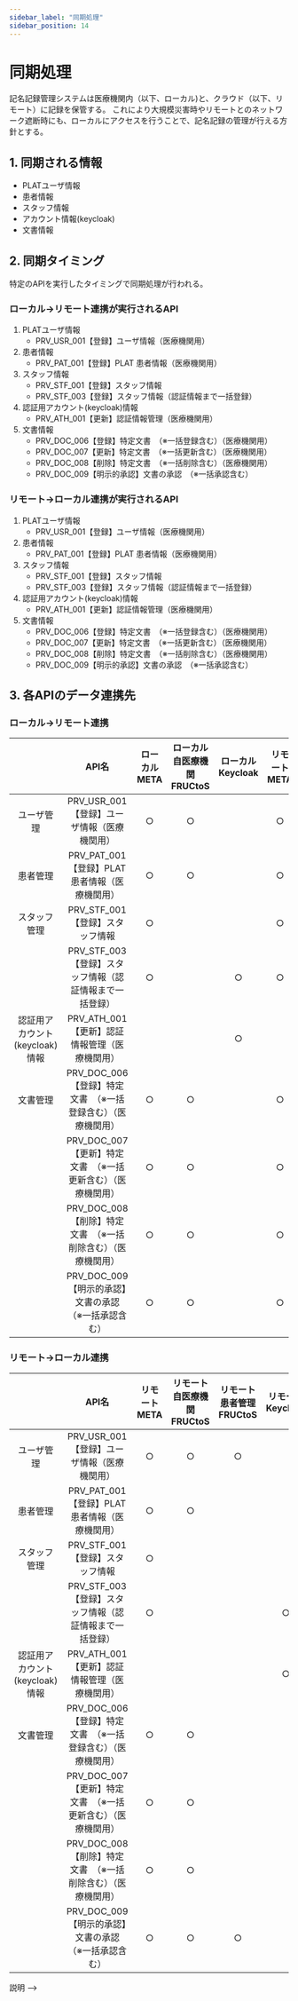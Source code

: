 ```yaml
---
sidebar_label: "同期処理"
sidebar_position: 14
---
```


# 同期処理

[//]: # (<!-- 概要説明)
記名記録管理システムは医療機関内（以下、ローカル)と、クラウド（以下、リモート）に記録を保管する。
これにより大規模災害時やリモートとのネットワーク遮断時にも、ローカルにアクセスを行うことで、記名記録の管理が行える方針とする。

## 1. 同期される情報
- PLATユーザ情報
- 患者情報
- スタッフ情報
- アカウント情報(keycloak)
- 文書情報

## 2. 同期タイミング
特定のAPIを実行したタイミングで同期処理が行われる。
### ローカル→リモート連携が実行されるAPI
1. PLATユーザ情報
   - PRV_USR_001【登録】ユーザ情報（医療機関用）  
2. 患者情報 
   - PRV_PAT_001【登録】PLAT 患者情報（医療機関用）
3. スタッフ情報 
   - PRV_STF_001【登録】スタッフ情報
   - PRV_STF_003【登録】スタッフ情報（認証情報まで一括登録）
4. 認証用アカウント(keycloak)情報
   - PRV_ATH_001【更新】認証情報管理（医療機関用）
5. 文書情報
   - PRV_DOC_006【登録】特定文書　（※一括登録含む）（医療機関用）
   - PRV_DOC_007【更新】特定文書　（※一括更新含む）（医療機関用）
   - PRV_DOC_008【削除】特定文書　（※一括削除含む）（医療機関用）
   - PRV_DOC_009【明示的承認】文書の承認　（※一括承認含む）

### リモート→ローカル連携が実行されるAPI
1. PLATユーザ情報
   - PRV_USR_001【登録】ユーザ情報（医療機関用）
2. 患者情報
   - PRV_PAT_001【登録】PLAT 患者情報（医療機関用）
3. スタッフ情報
   - PRV_STF_001【登録】スタッフ情報
   - PRV_STF_003【登録】スタッフ情報（認証情報まで一括登録）
4. 認証用アカウント(keycloak)情報
   - PRV_ATH_001【更新】認証情報管理（医療機関用）
5. 文書情報
   - PRV_DOC_006【登録】特定文書　（※一括登録含む）（医療機関用）
   - PRV_DOC_007【更新】特定文書　（※一括更新含む）（医療機関用）
   - PRV_DOC_008【削除】特定文書　（※一括削除含む）（医療機関用）
   - PRV_DOC_009【明示的承認】文書の承認　（※一括承認含む）

## 3. 各APIのデータ連携先
### ローカル→リモート連携

| | API名 | ローカルMETA | ローカル自医療機関FRUCtoS | ローカルKeycloak | リモートMETA | リモート自医療機関FRUCtoS | リモート患者管理FRUCtoS | リモートKeycloak |
|:---:|:---:|:---:|:---:|:---:|:---:|:---:|:---:|:---:|
|ユーザ管理|PRV_USR_001【登録】ユーザ情報（医療機関用）|○|○| |○|○|○| |
|患者管理|PRV_PAT_001【登録】PLAT 患者情報（医療機関用）|○|○| |○|○| | |
|スタッフ管理|PRV_STF_001【登録】スタッフ情報|○| | |○| | | |
| |PRV_STF_003【登録】スタッフ情報（認証情報まで一括登録）|○| |○|○| | |○|
|認証用アカウント(keycloak)情報|PRV_ATH_001【更新】認証情報管理（医療機関用）| | |○| | | |○|
|文書管理|PRV_DOC_006【登録】特定文書　（※一括登録含む）（医療機関用）|○|○| |○|○| | |
| |PRV_DOC_007【更新】特定文書　（※一括更新含む）（医療機関用）|○|○| |○|○| | |
| |PRV_DOC_008【削除】特定文書　（※一括削除含む）（医療機関用）|○|○| |○|○| | |
| |PRV_DOC_009【明示的承認】文書の承認　（※一括承認含む）|○|○| |○|○|○| |

### リモート→ローカル連携

| | API名 | リモートMETA | リモート自医療機関FRUCtoS | リモート患者管理FRUCtoS | リモートKeycloak | ローカルMETA | ローカル医療機関FRUCtoS |ローカルKeycloak |
|:---:|:---:|:---:|:---:|:---:|:---:|:---:|:---:|:---:|
|ユーザ管理|PRV_USR_001【登録】ユーザ情報（医療機関用）|○|○|○| |○|○| |
|患者管理|PRV_PAT_001【登録】PLAT 患者情報（医療機関用）|○|○| | |○|○| |
|スタッフ管理|PRV_STF_001【登録】スタッフ情報|○| | | |○| | |
| |PRV_STF_003【登録】スタッフ情報（認証情報まで一括登録）|○| | |○|○| |○|
|認証用アカウント(keycloak)情報|PRV_ATH_001【更新】認証情報管理（医療機関用）| | | |○| | |○|
|文書管理|PRV_DOC_006【登録】特定文書　（※一括登録含む）（医療機関用）|○|○| | |○|○| |
| |PRV_DOC_007【更新】特定文書　（※一括更新含む）（医療機関用）|○|○| | |○|○| |
| |PRV_DOC_008【削除】特定文書　（※一括削除含む）（医療機関用）|○|○| | |○|○| |
| |PRV_DOC_009【明示的承認】文書の承認　（※一括承認含む）|○|○|○| |○|○| |



説明 -->
